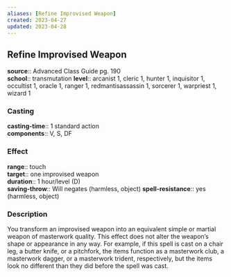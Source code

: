 ```yaml
---
aliases: [Refine Improvised Weapon]
created: 2023-04-27
updated: 2023-04-28
---
```


## Refine Improvised Weapon

**source**:: Advanced Class Guide pg. 190  
**school**:: transmutation
**level**:: arcanist 1, cleric 1, hunter 1, inquisitor 1, occultist 1, oracle 1, ranger 1, redmantisassassin 1, sorcerer 1, warpriest 1, wizard 1

### Casting

**casting-time**:: 1 standard action  
**components**:: V, S, DF

### Effect

**range**:: touch  
**target**:: one improvised weapon  
**duration**:: 1 hour/level (D)  
**saving-throw**:: Will negates (harmless, object)
**spell-resistance**:: yes (harmless, object)

### Description

You transform an improvised weapon into an equivalent simple or martial weapon of masterwork quality. This effect does not alter the weapon’s shape or appearance in any way. For example, if this spell is cast on a chair leg, a butter knife, or a pitchfork, the items function as a masterwork club, a masterwork dagger, or a masterwork trident, respectively, but the items look no different than they did before the spell was cast.
